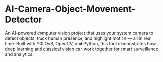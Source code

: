# AI-Camera-Object-Movement-Detector
An AI-powered computer vision project that uses your system camera to detect objects, track human presence, and highlight motion — all in real time. Built with YOLOv8, OpenCV, and Python, this tool demonstrates how deep learning and classical vision can work together for smart surveillance and analytics.
